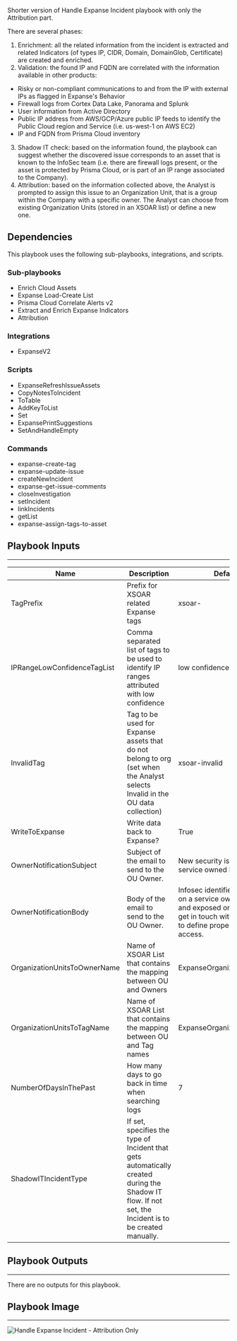  Shorter version of Handle Expanse Incident playbook with only the Attribution part.

There are several phases:
1. Enrichment: all the related information from the incident is extracted and related Indicators (of types IP, CIDR, Domain, DomainGlob, Certificate) are created and enriched.
2. Validation: the found IP and FQDN are correlated with the information available in other products:
  - Risky or non-compliant communications to and from the IP with external IPs as flagged in Expanse's Behavior
  - Firewall logs from Cortex Data Lake, Panorama and Splunk
  - User information from Active Directory
  - Public IP address from AWS/GCP/Azure public IP feeds to identify the Public Cloud region and Service (i.e. us-west-1 on AWS EC2)
  - IP and FQDN from Prisma Cloud inventory
3. Shadow IT check: based on the information found, the playbook can suggest whether the discovered issue corresponds to an asset that is known to the InfoSec team (i.e. there are firewall logs present, or the asset is protected by Prisma Cloud, or is part of an IP range associated to the Company).
4. Attribution: based on the information collected above, the Analyst is prompted to assign this issue to an Organization Unit, that is a group within the Company with a specific owner. The Analyst can choose from existing Organization Units (stored in an XSOAR list) or define a new one.

## Dependencies
This playbook uses the following sub-playbooks, integrations, and scripts.

### Sub-playbooks
* Enrich Cloud Assets
* Expanse Load-Create List
* Prisma Cloud Correlate Alerts v2
* Extract and Enrich Expanse Indicators
* Attribution

### Integrations
* ExpanseV2

### Scripts
* ExpanseRefreshIssueAssets
* CopyNotesToIncident
* ToTable
* AddKeyToList
* Set
* ExpansePrintSuggestions
* SetAndHandleEmpty

### Commands
* expanse-create-tag
* expanse-update-issue
* createNewIncident
* expanse-get-issue-comments
* closeInvestigation
* setIncident
* linkIncidents
* getList
* expanse-assign-tags-to-asset

## Playbook Inputs
---

| **Name** | **Description** | **Default Value** | **Required** |
| --- | --- | --- | --- |
| TagPrefix | Prefix for XSOAR related Expanse tags | xsoar- | Optional |
| IPRangeLowConfidenceTagList | Comma separated list of tags to be used to identify IP ranges attributed with low confidence | low confidence | Optional |
| InvalidTag | Tag to be used for Expanse assets that do not belong to org \(set when the Analyst selects Invalid in the OU data collection\) | xsoar-invalid | Optional |
| WriteToExpanse | Write data back to Expanse? | True | Optional |
| OwnerNotificationSubject | Subject of the email to send to the OU Owner. | New security issue on a public service owned by your team | Optional |
| OwnerNotificationBody | Body of the email to send to the OU Owner. | Infosec identified a security issue on a service owned by your team and exposed on Internet. Please get in touch with your Infosec team to define proper remediation access. | Optional |
| OrganizationUnitsToOwnerName | Name of XSOAR List that contains the mapping between OU and Owners | ExpanseOrganizationUnitsToOwner | Optional |
| OrganizationUnitsToTagName | Name of XSOAR List that contains the mapping between OU and Tag names | ExpanseOrganizationUnitsToTag | Optional |
| NumberOfDaysInThePast | How many days to go back in time when searching logs | 7 | Optional |
| ShadowITIncidentType | If set, specifies the type of Incident that gets automatically created during the Shadow IT flow. If not set, the Incident is to be created manually. |  | Optional |

## Playbook Outputs
---
There are no outputs for this playbook.

## Playbook Image
---
![Handle Expanse Incident - Attribution Only](../../doc_files/Handle_Expanse_Incident_-_Attribution_Only.png/n)
